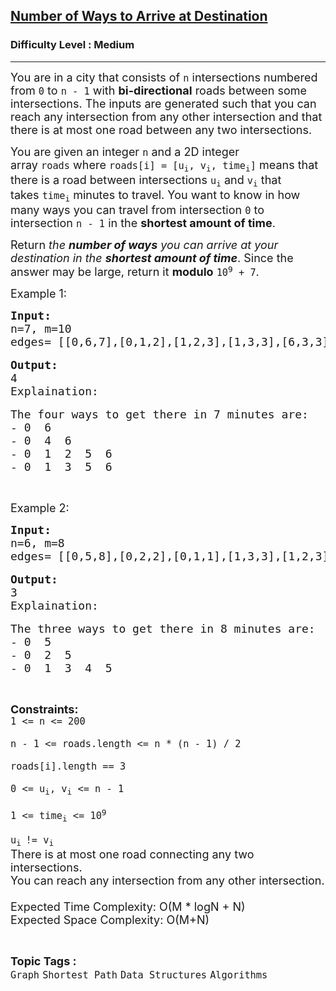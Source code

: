 <h2><a href="https://practice.geeksforgeeks.org/problems/number-of-ways-to-arrive-at-destination/1?utm_source=youtube&utm_medium=collab_striver_ytdescription&utm_campaign=/number-of-ways-to-arrive-at-destination">Number of Ways to Arrive at Destination</a></h2><h3>Difficulty Level : Medium</h3><hr><div class="problems_problem_content__Xm_eO"><p><span style="font-size:18px">You are in a city that consists of&nbsp;<code>n</code>&nbsp;intersections numbered from&nbsp;<code>0</code>&nbsp;to&nbsp;<code>n - 1</code>&nbsp;with&nbsp;<strong>bi-directional</strong>&nbsp;roads between some intersections. The inputs are generated such that you can reach any intersection from any other intersection and that there is at most one road between any two intersections.</span></p>

<p><span style="font-size:18px">You are given an integer&nbsp;<code>n</code>&nbsp;and a 2D integer array&nbsp;<code>roads</code>&nbsp;where&nbsp;<code>roads[i] = [u<sub>i</sub>, v<sub>i</sub>, time<sub>i</sub>]</code>&nbsp;means that there is a road between intersections&nbsp;<code>u<sub>i</sub></code>&nbsp;and&nbsp;<code>v<sub>i</sub></code>&nbsp;that takes&nbsp;<code>time<sub>i</sub></code>&nbsp;minutes to travel. You want to know in how many ways you can travel from intersection&nbsp;<code>0</code>&nbsp;to intersection&nbsp;<code>n - 1</code>&nbsp;in the&nbsp;<strong>shortest amount of time</strong>.</span></p>

<p><span style="font-size:18px">Return&nbsp;<em>the&nbsp;<strong>number of ways</strong>&nbsp;you can arrive at your destination in the&nbsp;<strong>shortest amount of time</strong></em>. Since the answer may be large, return it&nbsp;<strong>modulo</strong>&nbsp;<code>10<sup>9</sup>&nbsp;+ 7</code>.</span></p>

<p><span style="font-size:18px">Example 1:</span></p>

<pre style="position: relative;"><span style="font-size:18px"><strong>Input:</strong>
n=7, m=10
edges= [[0,6,7],[0,1,2],[1,2,3],[1,3,3],[6,3,3],[3,5,1],[6,5,1],[2,5,1],[0,4,5],[4,6,2]]</span>

<span style="font-size:18px"><strong>Output:</strong>
4
Explaination:</span>

<span style="font-size:18px">The four ways to get there in 7 minutes are:
- 0  6
- 0  4  6
- 0  1  2  5  6
- 0  1  3  5  6</span><div class="open_grepper_editor" title="Edit &amp; Save To Grepper"></div></pre>

<p>&nbsp;</p>

<p><span style="font-size:18px">Example 2:</span></p>

<pre style="position: relative;"><span style="font-size:18px"><strong>Input:</strong>
n=6, m=8
edges= [[0,5,8],[0,2,2],[0,1,1],[1,3,3],[1,2,3],[2,5,6],[3,4,2],[4,5,2]]</span>

<span style="font-size:18px"><strong>Output:</strong>
3
Explaination:</span>

<span style="font-size:18px">The three ways to get there in 8 minutes are:
- 0  5
- 0  2  5
- 0  1  3  4  5
</span><div class="open_grepper_editor" title="Edit &amp; Save To Grepper"></div></pre>

<p>&nbsp;</p>

<p><span style="font-size:18px"><strong>Constraints:</strong><br>
<code>1 &lt;= n &lt;= 200<br>
n - 1 &lt;= roads.length &lt;= n * (n - 1) / 2<br>
roads[i].length == 3<br>
0 &lt;= u<sub>i</sub>, v<sub>i</sub>&nbsp;&lt;= n - 1<br>
1 &lt;= time<sub>i</sub>&nbsp;&lt;= 10<sup>9</sup><br>
u<sub>i&nbsp;</sub>!= v<sub>i</sub></code><br>
There is at most one road connecting any two intersections.<br>
You can reach any intersection from any other intersection.<br>
<br>
Expected Time Complexity:&nbsp;O(M * logN + N)<br>
Expected Space Complexity: O(M+N)</span></p>
</div><br><p><span style=font-size:18px><strong>Topic Tags : </strong><br><code>Graph</code>&nbsp;<code>Shortest Path</code>&nbsp;<code>Data Structures</code>&nbsp;<code>Algorithms</code>&nbsp;